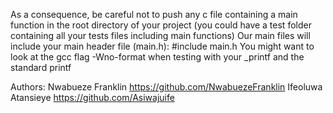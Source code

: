 As a consequence, be careful not to push any c file containing a main function in the root directory of your project (you could have a test folder containing all your tests files including main functions)
Our main files will include your main header file (main.h): #include main.h
You might want to look at the gcc flag -Wno-format when testing with your _printf and the standard printf

Authors:
        Nwabueze Franklin https://github.com/NwabuezeFranklin 
        Ifeoluwa Atansieye https://github.com/Asiwajuife
